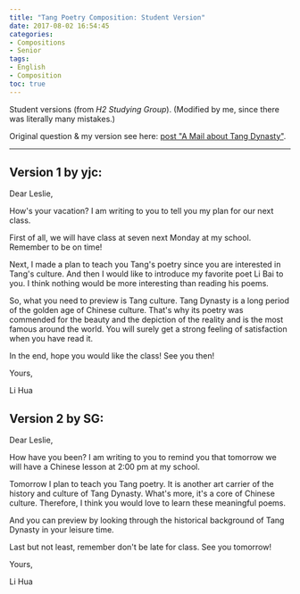 ```yaml
---
title: "Tang Poetry Composition: Student Version"
date: 2017-08-02 16:54:45
categories:
- Compositions
- Senior
tags:
- English
- Composition
toc: true
---
```


Student versions (from *H2 Studying Group*). (Modified by me, since there was literally many mistakes.)

Original question & my version see here: [post "A Mail about Tang Dynasty"](../2017/07/23/A-Mail-about-Tang-Poetry/).

-------

## Version 1 by yjc:

Dear Leslie,

How's your vacation? I am writing to you to tell you my plan for our next class.

First of all, we will have class at seven next Monday at my school. Remember to be on time!

Next, I made a plan to teach you Tang's poetry since you are interested in Tang's culture. And then I would like to introduce my favorite poet Li Bai to you. I think nothing would be more interesting than reading his poems.

So, what you need to preview is Tang culture. Tang Dynasty is a long period of the golden age of Chinese culture. That's why its poetry was commended for the beauty and the depiction of the reality and is the most famous around the world. You will surely get a strong feeling of satisfaction when you have read it.

In the end, hope you would like the class! See you then!

Yours,

Li Hua

## Version 2 by SG:

Dear Leslie,

How have you been? I am writing to you to remind you that tomorrow we will have a Chinese lesson at 2:00 pm at my school.

Tomorrow I plan to teach you Tang poetry. It is another art carrier of the history and culture of Tang Dynasty. What's more, it's a core of Chinese culture. Therefore, I think you would love to learn these meaningful poems.

And you can preview by looking through the historical background of Tang Dynasty in your leisure time.

Last but not least, remember don't be late for class. See you tomorrow!

Yours,

Li Hua
